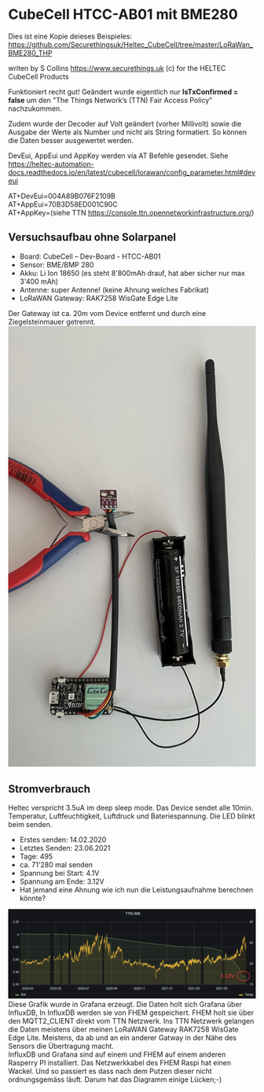 # CubeCell HTCC-AB01 mit BME280

Dies ist eine Kopie deieses Beispieles: https://github.com/Securethingsuk/Heltec_CubeCell/tree/master/LoRaWan_BME280_THP

writen by S Collins  https://www.securethings.uk (c) for the HELTEC CubeCell Products

Funktioniert recht gut! Geändert wurde eigentlich nur **IsTxConfirmed = false** um den "The Things Network’s (TTN) Fair Access Policy" nachzukommen. 

Zudem wurde der Decoder auf Volt geändert (vorher Millivolt) sowie die Ausgabe der Werte als Number und nicht als String formatiert. So können die Daten besser ausgewertet werden.

DevEui, AppEui und AppKey werden via AT Befehle gesendet. Siehe https://heltec-automation-docs.readthedocs.io/en/latest/cubecell/lorawan/config_parameter.html#deveui

AT+DevEui=004A89B076F2109B  
AT+AppEui=70B3D58ED001C90C  
AT+AppKey=(siehe TTN https://console.ttn.opennetworkinfrastructure.org/)
## Versuchsaufbau ohne Solarpanel
- Board: CubeCell – Dev-Board - HTCC-AB01  
- Sensor: BME/BMP 280  
- Akku: Li Ion 18650 (es steht 8'800mAh drauf, hat aber sicher nur max 3'400 mAh)  
- Antenne: super Antenne! (keine Ahnung welches Fabrikat)  
- LoRaWAN Gateway: RAK7258 WisGate Edge Lite  

Der Gateway ist ca. 20m vom Device entfernt und durch eine Ziegelsteinmauer getrennt.  
![Versuchsaufbau V1: ohne Solarpanel](https://github.com/dmoibm/LoRaWan_BME280_THP/blob/master/img/AufbauV1.jpeg?raw=true)
## Stromverbrauch
Heltec verspricht 3.5uA im deep sleep mode. Das Device sendet alle 10min. Temperatur, Luftfeuchtigkeit, Luftdruck und Bateriespannung. Die LED blinkt beim senden.  
- Erstes senden: 14.02.2020  
- Letztes Senden: 23.06.2021  
- Tage: 495
- ca. 71'280 mal senden
- Spannung bei Start: 4.1V
- Spannung am Ende: 3.12V  
- Hat jemand eine Ahnung wie ich nun die Leistungsaufnahme berechnen könnte?

![Spannungsverlauf über 16 Monate](https://github.com/dmoibm/LoRaWan_BME280_THP/blob/master/img/Spannungsverlauf.png?raw=true)    
Diese Grafik wurde in Grafana erzeugt. Die Daten holt sich Grafana über InfluxDB, In InfluxDB werden sie von FHEM gespeichert. FHEM holt sie über den MQTT2_CLIENT direkt vom TTN Netzwerk. Ins TTN Netzwerk gelangen die Daten meistens über meinen LoRaWAN Gateway RAK7258 WisGate Edge Lite. Meistens, da ab und an ein anderer Gatway in der Nähe des Sensors die Übertragung macht.    
InfluxDB und Grafana sind auf einem und FHEM auf einem anderen Rasperry PI installiert. Das Netzwerkkabel des FHEM Raspi hat einen Wackel. Und so passiert es dass nach dem Putzen dieser nicht ordnungsgemäss läuft. Darum hat das Diagramm einige Lücken;-)
